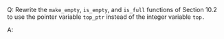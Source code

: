 Q: Rewrite the `make_empty`, `is_empty`, and `is_full` functions of Section 10.2
to use the pointer variable `top_ptr` instead of the integer variable `top.`

A:
